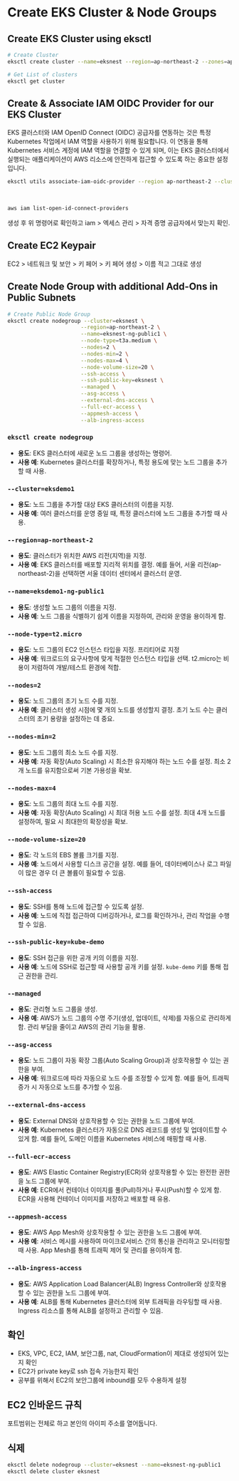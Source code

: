 # Create EKS Cluster & Node Groups

## Create EKS Cluster using eksctl

```sh
# Create Cluster
eksctl create cluster --name=eksnest --region=ap-northeast-2 --zones=ap-northeast-2a,ap-northeast-2b --without-nodegroup

# Get List of clusters
eksctl get cluster
```

## Create & Associate IAM OIDC Provider for our EKS Cluster

EKS 클러스터와 IAM OpenID Connect (OIDC) 공급자를 연동하는 것은 특정 Kubernetes 작업에서 IAM 역할을 사용하기 위해 필요합니다. 이 연동을 통해 Kubernetes 서비스 계정에 IAM 역할을 연결할 수 있게 되며, 이는 EKS 클러스터에서 실행되는 애플리케이션이 AWS 리소스에 안전하게 접근할 수 있도록 하는 중요한 설정입니다.

```sh
eksctl utils associate-iam-oidc-provider --region ap-northeast-2 --cluster eksnest --approve
```

<br/>

```sh
aws iam list-open-id-connect-providers
```

생성 후 위 명령어로 확인하고 iam > 엑세스 관리 > 자격 증명 공급자에서 맞는지 확인.

## Create EC2 Keypair

EC2 > 네트워크 및 보안 > 키 페어 > 키 페어 생성 > 이름 적고 그대로 생성

## Create Node Group with additional Add-Ons in Public Subnets

```sh
# Create Public Node Group
eksctl create nodegroup --cluster=eksnest \
                       --region=ap-northeast-2 \
                       --name=eksnest-ng-public1 \
                       --node-type=t3a.medium \
                       --nodes=2 \
                       --nodes-min=2 \
                       --nodes-max=4 \
                       --node-volume-size=20 \
                       --ssh-access \
                       --ssh-public-key=eksnest \
                       --managed \
                       --asg-access \
                       --external-dns-access \
                       --full-ecr-access \
                       --appmesh-access \
                       --alb-ingress-access
```

### `eksctl create nodegroup`

- **용도**: EKS 클러스터에 새로운 노드 그룹을 생성하는 명령어.
- **사용 예**: Kubernetes 클러스터를 확장하거나, 특정 용도에 맞는 노드 그룹을 추가할 때 사용.

### `--cluster=eksdemo1`

- **용도**: 노드 그룹을 추가할 대상 EKS 클러스터의 이름을 지정.
- **사용 예**: 여러 클러스터를 운영 중일 때, 특정 클러스터에 노드 그룹을 추가할 때 사용.

### `--region=ap-northeast-2`

- **용도**: 클러스터가 위치한 AWS 리전(지역)을 지정.
- **사용 예**: EKS 클러스터를 배포할 지리적 위치를 결정. 예를 들어, 서울 리전(ap-northeast-2)을 선택하면 서울 데이터 센터에서 클러스터 운영.

### `--name=eksdemo1-ng-public1`

- **용도**: 생성할 노드 그룹의 이름을 지정.
- **사용 예**: 노드 그룹을 식별하기 쉽게 이름을 지정하여, 관리와 운영을 용이하게 함.

### `--node-type=t2.micro`

- **용도**: 노드 그룹의 EC2 인스턴스 타입을 지정. 프리티어로 지정
- **사용 예**: 워크로드의 요구사항에 맞게 적절한 인스턴스 타입을 선택. t2.micro는 비용이 저렴하여 개발/테스트 환경에 적합.

### `--nodes=2`

- **용도**: 노드 그룹의 초기 노드 수를 지정.
- **사용 예**: 클러스터 생성 시점에 몇 개의 노드를 생성할지 결정. 초기 노드 수는 클러스터의 초기 용량을 설정하는 데 중요.

### `--nodes-min=2`

- **용도**: 노드 그룹의 최소 노드 수를 지정.
- **사용 예**: 자동 확장(Auto Scaling) 시 최소한 유지해야 하는 노드 수를 설정. 최소 2개 노드를 유지함으로써 기본 가용성을 확보.

### `--nodes-max=4`

- **용도**: 노드 그룹의 최대 노드 수를 지정.
- **사용 예**: 자동 확장(Auto Scaling) 시 최대 허용 노드 수를 설정. 최대 4개 노드를 설정하여, 필요 시 최대한의 확장성을 확보.

### `--node-volume-size=20`

- **용도**: 각 노드의 EBS 볼륨 크기를 지정.
- **사용 예**: 노드에서 사용할 디스크 공간을 설정. 예를 들어, 데이터베이스나 로그 파일이 많은 경우 더 큰 볼륨이 필요할 수 있음.

### `--ssh-access`

- **용도**: SSH를 통해 노드에 접근할 수 있도록 설정.
- **사용 예**: 노드에 직접 접근하여 디버깅하거나, 로그를 확인하거나, 관리 작업을 수행할 수 있음.

### `--ssh-public-key=kube-demo`

- **용도**: SSH 접근을 위한 공개 키의 이름을 지정.
- **사용 예**: 노드에 SSH로 접근할 때 사용할 공개 키를 설정. `kube-demo` 키를 통해 접근 권한을 관리.

### `--managed`

- **용도**: 관리형 노드 그룹을 생성.
- **사용 예**: AWS가 노드 그룹의 수명 주기(생성, 업데이트, 삭제)를 자동으로 관리하게 함. 관리 부담을 줄이고 AWS의 관리 기능을 활용.

### `--asg-access`

- **용도**: 노드 그룹이 자동 확장 그룹(Auto Scaling Group)과 상호작용할 수 있는 권한을 부여.
- **사용 예**: 워크로드에 따라 자동으로 노드 수를 조정할 수 있게 함. 예를 들어, 트래픽 증가 시 자동으로 노드를 추가할 수 있음.

### `--external-dns-access`

- **용도**: External DNS와 상호작용할 수 있는 권한을 노드 그룹에 부여.
- **사용 예**: Kubernetes 클러스터가 자동으로 DNS 레코드를 생성 및 업데이트할 수 있게 함. 예를 들어, 도메인 이름을 Kubernetes 서비스에 매핑할 때 사용.

### `--full-ecr-access`

- **용도**: AWS Elastic Container Registry(ECR)와 상호작용할 수 있는 완전한 권한을 노드 그룹에 부여.
- **사용 예**: ECR에서 컨테이너 이미지를 풀(Pull)하거나 푸시(Push)할 수 있게 함. ECR을 사용해 컨테이너 이미지를 저장하고 배포할 때 유용.

### `--appmesh-access`

- **용도**: AWS App Mesh와 상호작용할 수 있는 권한을 노드 그룹에 부여.
- **사용 예**: 서비스 메시를 사용하여 마이크로서비스 간의 통신을 관리하고 모니터링할 때 사용. App Mesh를 통해 트래픽 제어 및 관리를 용이하게 함.

### `--alb-ingress-access`

- **용도**: AWS Application Load Balancer(ALB) Ingress Controller와 상호작용할 수 있는 권한을 노드 그룹에 부여.
- **사용 예**: ALB를 통해 Kubernetes 클러스터에 외부 트래픽을 라우팅할 때 사용. Ingress 리소스를 통해 ALB를 설정하고 관리할 수 있음.

## 확인

- EKS, VPC, EC2, IAM, 보안그룹, nat, CloudFormation이 제대로 생성되어 있는지 확인
- EC2가 private key로 ssh 접속 가능한지 확인
- 공부를 위해서 EC2의 보안그룹에 inbound를 모두 수용하게 설정

## EC2 인바운드 규칙

포트범위는 전체로 하고 본인의 아이피 주소를 열어둡니다.

## 식제

```sh
eksctl delete nodegroup --cluster=eksnest --name=eksnest-ng-public1
eksctl delete cluster eksnest
```
